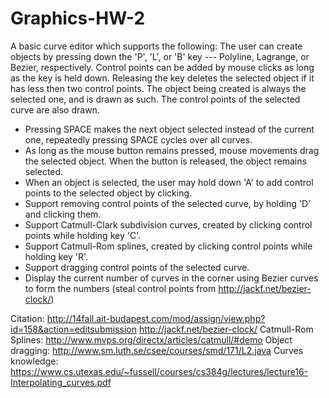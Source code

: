 Graphics-HW-2
=============

A basic curve editor which supports the following:
The user can create objects by pressing down the 'P', 'L', or 'B' key --- Polyline, Lagrange, or Bezier, respectively. Control points can be added by mouse clicks as long as the key is held down. Releasing the key deletes the selected object if it has less then two control points. The object being created is always the selected one, and is drawn as such. The control points of the selected curve are also drawn.

- Pressing SPACE makes the next object selected instead of the current one, repeatedly pressing SPACE cycles over all curves. 
- As long as the mouse button remains pressed, mouse movements drag the selected object. When the button is released, the object remains selected.
- When an object is selected, the user may hold down 'A' to add control points to the selected object by clicking. 
- Support removing control points of the selected curve, by holding 'D' and clicking them.
- Support Catmull-Clark subdivision curves, created by clicking control points while holding key 'C'. 
- Support Catmull-Rom splines, created by clicking control points while holding key 'R'. 
- Support dragging control points of the selected curve. 
- Display the current number of curves in the corner using Bezier curves to form the numbers (steal control points from http://jackf.net/bezier-clock/)



Citation:
http://14fall.ait-budapest.com/mod/assign/view.php?id=158&action=editsubmission
http://jackf.net/bezier-clock/
Catmull-Rom Splines: http://www.mvps.org/directx/articles/catmull/#demo 
Object dragging: http://www.sm.luth.se/csee/courses/smd/171/L2.java
Curves knowledge: https://www.cs.utexas.edu/~fussell/courses/cs384g/lectures/lecture16-Interpolating_curves.pdf